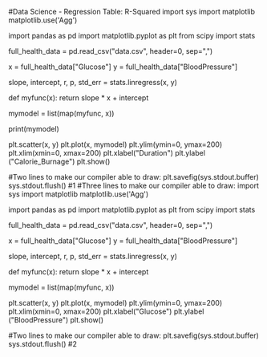 #Data Science - Regression Table: R-Squared
import sys
import matplotlib
matplotlib.use('Agg')

import pandas as pd
import matplotlib.pyplot as plt
from scipy import stats

full_health_data = pd.read_csv("data.csv", header=0, sep=",")

x = full_health_data["Glucose"]
y = full_health_data["BloodPressure"]

slope, intercept, r, p, std_err = stats.linregress(x, y)

def myfunc(x):
 return slope * x + intercept

mymodel = list(map(myfunc, x))

print(mymodel)

plt.scatter(x, y)
plt.plot(x, mymodel)
plt.ylim(ymin=0, ymax=200)
plt.xlim(xmin=0, xmax=200)
plt.xlabel("Duration")
plt.ylabel ("Calorie_Burnage")
plt.show()

#Two lines to make our compiler able to draw:
plt.savefig(sys.stdout.buffer)
sys.stdout.flush()
#1
#Three lines to make our compiler able to draw:
import sys
import matplotlib
matplotlib.use('Agg')

import pandas as pd
import matplotlib.pyplot as plt
from scipy import stats

full_health_data = pd.read_csv("data.csv", header=0, sep=",")

x = full_health_data["Glucose"]
y = full_health_data["BloodPressure"]

slope, intercept, r, p, std_err = stats.linregress(x, y)

def myfunc(x):
 return slope * x + intercept

mymodel = list(map(myfunc, x))

plt.scatter(x, y)
plt.plot(x, mymodel)
plt.ylim(ymin=0, ymax=200)
plt.xlim(xmin=0, xmax=200)
plt.xlabel("Glucose")
plt.ylabel ("BloodPressure")
plt.show()

#Two lines to make our compiler able to draw:
plt.savefig(sys.stdout.buffer)
sys.stdout.flush()
#2
